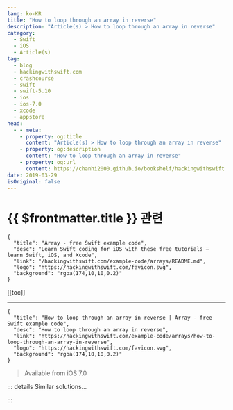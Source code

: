 ```yaml
---
lang: ko-KR
title: "How to loop through an array in reverse"
description: "Article(s) > How to loop through an array in reverse"
category:
  - Swift
  - iOS
  - Article(s)
tag: 
  - blog
  - hackingwithswift.com
  - crashcourse
  - swift
  - swift-5.10
  - ios
  - ios-7.0
  - xcode
  - appstore
head:
  - - meta:
    - property: og:title
      content: "Article(s) > How to loop through an array in reverse"
    - property: og:description
      content: "How to loop through an array in reverse"
    - property: og:url
      content: https://chanhi2000.github.io/bookshelf/hackingwithswift.com/example-code/arrays/how-to-loop-through-an-array-in-reverse.html
date: 2019-03-29
isOriginal: false
---
```


# {{ $frontmatter.title }} 관련

```component VPCard
{
  "title": "Array - free Swift example code",
  "desc": "Learn Swift coding for iOS with these free tutorials – learn Swift, iOS, and Xcode",
  "link": "/hackingwithswift.com/example-code/arrays/README.md",
  "logo": "https://hackingwithswift.com/favicon.svg",
  "background": "rgba(174,10,10,0.2)"
}
```

[[toc]]

---

```component VPCard
{
  "title": "How to loop through an array in reverse | Array - free Swift example code",
  "desc": "How to loop through an array in reverse",
  "link": "https://hackingwithswift.com/example-code/arrays/how-to-loop-through-an-array-in-reverse",
  "logo": "https://hackingwithswift.com/favicon.svg",
  "background": "rgba(174,10,10,0.2)"
}
```

> Available from iOS 7.0

<!-- TODO: 작성 -->

<!-- 
If you want to read through an array in reverse, you should use the `reversed()` method. You can use this as part of the regular fast enumeration technique if you want, which would give you code like this:

```swift
let array = ["Apples", "Peaches", "Plums"]

for item in array.reversed() {
    print("Found \(item)")
}
```

You can also reverse an enumerated array just by appending the method call, like this:

```swift
for (index, item) in array.reversed().enumerated() {
    print("Found \(item) at position \(index)")
}
```

Note that whether you call `reversed()` then `enumerated()` or vice versa matters! In the above code, enumerate will count upwards, but if you use `array.enumerated().reversed()` it will count backwards.

-->

::: details Similar solutions…

<!--
/example-code/arrays/how-to-loop-through-items-in-an-array">How to loop through items in an array 
/example-code/strings/how-to-loop-through-letters-in-a-string">How to loop through letters in a string 
/example-code/language/how-to-reverse-sort-an-array">How to reverse sort an array 
/example-code/strings/how-to-reverse-a-string-using-reversed">How to reverse a string using reversed() 
/example-code/language/how-to-use-the-foreach-method-to-loop-over-an-array">How to use the forEach method to loop over an array</a>
-->

:::

